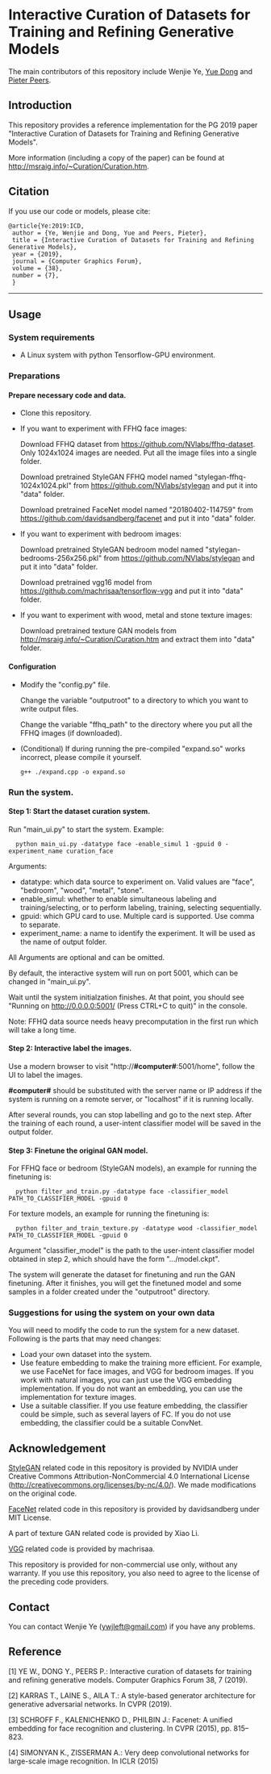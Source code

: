# Interactive Curation of Datasets for Training and Refining Generative Models

The main contributors of this repository include Wenjie Ye, [Yue Dong](http://yuedong.shading.me) and [Pieter Peers](http://www.cs.wm.edu/~ppeers/).

## Introduction

This repository provides a reference implementation for the PG 2019 paper "Interactive Curation of Datasets for Training and Refining Generative Models".

More information (including a copy of the paper) can be found at http://msraig.info/~Curation/Curation.htm.

## Citation
If you use our code or models, please cite:

```
@article{Ye:2019:ICD, 
 author = {Ye, Wenjie and Dong, Yue and Peers, Pieter},
 title = {Interactive Curation of Datasets for Training and Refining Generative Models},
 year = {2019},
 journal = {Computer Graphics Forum},
 volume = {38},
 number = {7},
 }
```

----------------------------------------------------------------
## Usage

### System requirements
- A Linux system with python Tensorflow-GPU environment. 

### Preparations
#### Prepare necessary code and data.
- Clone this repository.
- If you want to experiment with FFHQ face images:

    Download FFHQ dataset from https://github.com/NVlabs/ffhq-dataset. Only 1024x1024 images are needed. Put all the image files into a single folder. 

    Download pretrained StyleGAN FFHQ model named "stylegan-ffhq-1024x1024.pkl" from https://github.com/NVlabs/stylegan and put it into "data" folder. 

    Download pretrained FaceNet model named "20180402-114759" from https://github.com/davidsandberg/facenet and put it into "data" folder.

- If you want to experiment with bedroom images:

    Download pretrained StyleGAN bedroom model named "stylegan-bedrooms-256x256.pkl" from https://github.com/NVlabs/stylegan and put it into "data" folder. 

    Download pretrained vgg16 model from https://github.com/machrisaa/tensorflow-vgg and put it into "data" folder.

- If you want to experiment with wood, metal and stone texture images:

    Download pretrained texture GAN models from http://msraig.info/~Curation/Curation.htm and extract them into "data" folder. 

#### Configuration
- Modify the "config.py" file.

    Change the variable "outputroot" to a directory to which you want to write output files. 

    Change the variable "ffhq_path" to the directory where you put all the FFHQ images (if downloaded). 

- (Conditional) If during running the pre-compiled "expand.so" works incorrect, please compile it yourself. 

      g++ ./expand.cpp -o expand.so

### Run the system.
#### Step 1: Start the dataset curation system. 
Run "main_ui.py" to start the system. Example:

      python main_ui.py -datatype face -enable_simul 1 -gpuid 0 -experiment_name curation_face

Arguments:
- datatype: which data source to experiment on. Valid values are "face", "bedroom", "wood", "metal", "stone". 
- enable_simul: whether to enable simultaneous labeling and training/selecting, or to perform labeling, training, selecting sequentially. 
- gpuid: which GPU card to use. Multiple card is supported. Use comma to separate.
- experiment_name: a name to identify the experiment. It will be used as the name of output folder.

All Arguments are optional and can be omitted. 

By default, the interactive system will run on port 5001, which can be changed in "main_ui.py".

Wait until the system initialzation finishes. At that point, you should see "Running on http://0.0.0.0:5001/ (Press CTRL+C to quit)" in the console. 

Note: FFHQ data source needs heavy precomputation in the first run which will take a long time. 

#### Step 2: Interactive label the images. 
Use a modern browser to visit "http://**#computer#**:5001/home", follow the UI to label the images. 

**#computer#** should be substituted with the server name or IP address if the system is running on a remote server, or "localhost" if it is running locally. 

After several rounds, you can stop labelling and go to the next step. After the training of each round, a user-intent classifier model will be saved in the output folder. 

#### Step 3: Finetune the original GAN model. 
For FFHQ face or bedroom (StyleGAN models), an example for running the finetuning is:

      python filter_and_train.py -datatype face -classifier_model PATH_TO_CLASSIFIER_MODEL -gpuid 0

For texture models, an example for running the finetuning is:

      python filter_and_train_texture.py -datatype wood -classifier_model PATH_TO_CLASSIFIER_MODEL -gpuid 0

Argument "classifier_model" is the path to the user-intent classifier model obtained in step 2, which should have the form ".../model.ckpt".

The system will generate the dataset for finetuning and run the GAN finetuning. After it finishes, you will get the finetuned model and some samples in a folder created under the "outputroot" directory. 

### Suggestions for using the system on your own data
You will need to modify the code to run the system for a new dataset. Following is the parts that may need changes:
- Load your own dataset into the system. 
- Use feature embedding to make the training more efficient. For example, we use FaceNet for face images, and VGG for bedroom images. If you work with natural images, you can just use the VGG embedding implementation. If you do not want an embedding, you can use the implementation for texture images. 
- Use a suitable classifier. If you use feature embedding, the classifier could be simple, such as several layers of FC. If you do not use embedding, the classifier could be a suitable ConvNet. 


## Acknowledgement
[StyleGAN](https://github.com/NVlabs/stylegan) related code in this repository is provided by NVIDIA under Creative Commons Attribution-NonCommercial 4.0 International License (http://creativecommons.org/licenses/by-nc/4.0/). We made modifications on the original code. 

[FaceNet](https://github.com/davidsandberg/facenet) related code in this repository is provided by davidsandberg under MIT License.

A part of texture GAN related code is provided by Xiao Li. 

[VGG](https://github.com/machrisaa/tensorflow-vgg) related code is provided by machrisaa. 

This repository is provided for non-commercial use only, without any warranty. If you use this repository, you also need to agree to the license of the preceding code providers. 

## Contact
You can contact Wenjie Ye (ywjleft@gmail.com) if you have any problems.

## Reference
[1] YE W., DONG Y., PEERS P.: Interactive curation of datasets for training and refining generative models. Computer Graphics Forum 38, 7 (2019). 

[2] KARRAS T., LAINE S., AILA T.: A style-based generator architecture for generative adversarial networks. In CVPR (2019). 

[3] SCHROFF F., KALENICHENKO D., PHILBIN J.: Facenet: A unified embedding for face recognition and clustering. In CVPR (2015), pp. 815–823.

[4] SIMONYAN K., ZISSERMAN A.: Very deep convolutional networks for large-scale image recognition. In ICLR (2015)
